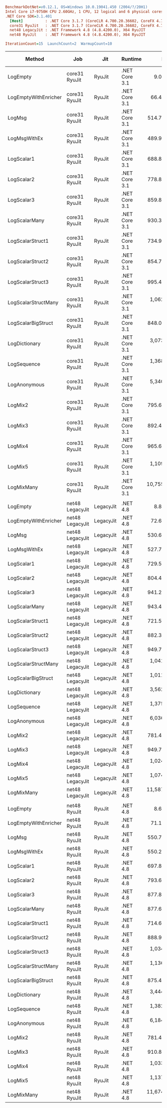 ``` ini

BenchmarkDotNet=v0.12.1, OS=Windows 10.0.19041.450 (2004/?/20H1)
Intel Core i7-9750H CPU 2.60GHz, 1 CPU, 12 logical and 6 physical cores
.NET Core SDK=3.1.401
  [Host]          : .NET Core 3.1.7 (CoreCLR 4.700.20.36602, CoreFX 4.700.20.37001), X64 RyuJIT
  core31 RyuJit   : .NET Core 3.1.7 (CoreCLR 4.700.20.36602, CoreFX 4.700.20.37001), X64 RyuJIT
  net48 LegacyJit : .NET Framework 4.8 (4.8.4200.0), X64 RyuJIT
  net48 RyuJit    : .NET Framework 4.8 (4.8.4200.0), X64 RyuJIT

IterationCount=15  LaunchCount=2  WarmupCount=10  

```
|               Method |             Job |       Jit |       Runtime |          Mean |       Error |      StdDev |        Median |    Ratio | RatioSD |  Gen 0 | Gen 1 | Gen 2 | Allocated |
|--------------------- |---------------- |---------- |-------------- |--------------:|------------:|------------:|--------------:|---------:|--------:|-------:|------:|------:|----------:|
|             LogEmpty |   core31 RyuJit |    RyuJit | .NET Core 3.1 |      9.015 ns |   0.1062 ns |   0.1418 ns |      9.005 ns |     1.00 |    0.00 |      - |     - |     - |         - |
| LogEmptyWithEnricher |   core31 RyuJit |    RyuJit | .NET Core 3.1 |     66.401 ns |   0.7773 ns |   1.1148 ns |     66.283 ns |     7.37 |    0.14 | 0.0038 |     - |     - |      24 B |
|               LogMsg |   core31 RyuJit |    RyuJit | .NET Core 3.1 |    514.779 ns |  15.5766 ns |  22.3395 ns |    506.808 ns |    56.89 |    2.78 | 0.0095 |     - |     - |      64 B |
|         LogMsgWithEx |   core31 RyuJit |    RyuJit | .NET Core 3.1 |    489.979 ns |   5.1234 ns |   7.5098 ns |    490.075 ns |    54.44 |    1.35 | 0.0095 |     - |     - |      64 B |
|           LogScalar1 |   core31 RyuJit |    RyuJit | .NET Core 3.1 |    688.858 ns |   5.7613 ns |   8.4448 ns |    690.853 ns |    76.49 |    1.63 | 0.0582 |     - |     - |     368 B |
|           LogScalar2 |   core31 RyuJit |    RyuJit | .NET Core 3.1 |    778.858 ns |  11.9084 ns |  17.8240 ns |    777.789 ns |    86.72 |    2.24 | 0.0839 |     - |     - |     528 B |
|           LogScalar3 |   core31 RyuJit |    RyuJit | .NET Core 3.1 |    859.874 ns |   9.8519 ns |  14.7458 ns |    859.396 ns |    95.57 |    2.38 | 0.0916 |     - |     - |     576 B |
|        LogScalarMany |   core31 RyuJit |    RyuJit | .NET Core 3.1 |    930.316 ns |  16.7438 ns |  23.4724 ns |    923.688 ns |   103.01 |    2.38 | 0.0992 |     - |     - |     624 B |
|     LogScalarStruct1 |   core31 RyuJit |    RyuJit | .NET Core 3.1 |    734.989 ns |   8.6108 ns |  12.8883 ns |    731.133 ns |    81.64 |    2.02 | 0.0620 |     - |     - |     392 B |
|     LogScalarStruct2 |   core31 RyuJit |    RyuJit | .NET Core 3.1 |    854.730 ns |  12.1465 ns |  17.8042 ns |    854.371 ns |    94.83 |    2.47 | 0.0916 |     - |     - |     576 B |
|     LogScalarStruct3 |   core31 RyuJit |    RyuJit | .NET Core 3.1 |    995.467 ns |  23.2683 ns |  34.1063 ns |    992.091 ns |   110.97 |    3.97 | 0.1030 |     - |     - |     648 B |
|  LogScalarStructMany |   core31 RyuJit |    RyuJit | .NET Core 3.1 |  1,062.137 ns |  15.1680 ns |  22.7028 ns |  1,062.586 ns |   117.59 |    2.69 | 0.1144 |     - |     - |     720 B |
|   LogScalarBigStruct |   core31 RyuJit |    RyuJit | .NET Core 3.1 |    848.017 ns |   9.0703 ns |  13.2951 ns |    843.941 ns |    94.26 |    1.88 | 0.0706 |     - |     - |     448 B |
|        LogDictionary |   core31 RyuJit |    RyuJit | .NET Core 3.1 |  3,073.911 ns |  27.1408 ns |  39.7826 ns |  3,094.782 ns |   341.31 |    6.58 | 0.3395 |     - |     - |    2144 B |
|          LogSequence |   core31 RyuJit |    RyuJit | .NET Core 3.1 |  1,368.514 ns |  16.5327 ns |  24.7453 ns |  1,368.078 ns |   152.30 |    3.25 | 0.1297 |     - |     - |     816 B |
|         LogAnonymous |   core31 RyuJit |    RyuJit | .NET Core 3.1 |  5,340.089 ns |  98.7530 ns | 144.7509 ns |  5,342.215 ns |   590.25 |   20.61 | 0.5417 |     - |     - |    3432 B |
|              LogMix2 |   core31 RyuJit |    RyuJit | .NET Core 3.1 |    795.624 ns |   4.7898 ns |   7.0208 ns |    794.946 ns |    88.29 |    1.48 | 0.0877 |     - |     - |     552 B |
|              LogMix3 |   core31 RyuJit |    RyuJit | .NET Core 3.1 |    892.415 ns |   7.9610 ns |  11.6691 ns |    892.410 ns |    98.95 |    1.98 | 0.0992 |     - |     - |     624 B |
|              LogMix4 |   core31 RyuJit |    RyuJit | .NET Core 3.1 |    965.674 ns |  13.1758 ns |  19.7209 ns |    964.713 ns |   106.59 |    2.43 | 0.1106 |     - |     - |     704 B |
|              LogMix5 |   core31 RyuJit |    RyuJit | .NET Core 3.1 |  1,109.548 ns |  33.9024 ns |  47.5264 ns |  1,086.911 ns |   123.33 |    5.43 | 0.1221 |     - |     - |     776 B |
|           LogMixMany |   core31 RyuJit |    RyuJit | .NET Core 3.1 | 10,755.371 ns |  99.4151 ns | 136.0806 ns | 10,735.041 ns | 1,193.37 |   24.80 | 1.0223 |     - |     - |    6449 B |
|                      |                 |           |               |               |             |             |               |          |         |        |       |       |           |
|             LogEmpty | net48 LegacyJit | LegacyJit |      .NET 4.8 |      8.873 ns |   0.0702 ns |   0.0985 ns |      8.858 ns |     1.00 |    0.00 |      - |     - |     - |         - |
| LogEmptyWithEnricher | net48 LegacyJit | LegacyJit |      .NET 4.8 |     72.636 ns |   0.7842 ns |   1.0734 ns |     72.553 ns |     8.19 |    0.17 | 0.0038 |     - |     - |      24 B |
|               LogMsg | net48 LegacyJit | LegacyJit |      .NET 4.8 |    530.643 ns |   5.0170 ns |   7.3538 ns |    531.563 ns |    59.81 |    1.10 | 0.0095 |     - |     - |      64 B |
|         LogMsgWithEx | net48 LegacyJit | LegacyJit |      .NET 4.8 |    527.715 ns |   4.4217 ns |   6.6181 ns |    527.207 ns |    59.40 |    0.82 | 0.0095 |     - |     - |      64 B |
|           LogScalar1 | net48 LegacyJit | LegacyJit |      .NET 4.8 |    729.504 ns |  27.7693 ns |  39.8259 ns |    725.107 ns |    82.11 |    4.72 | 0.0591 |     - |     - |     377 B |
|           LogScalar2 | net48 LegacyJit | LegacyJit |      .NET 4.8 |    804.430 ns |  19.0675 ns |  26.0998 ns |    799.488 ns |    90.64 |    2.83 | 0.0849 |     - |     - |     538 B |
|           LogScalar3 | net48 LegacyJit | LegacyJit |      .NET 4.8 |    941.267 ns |  54.7813 ns |  76.7958 ns |    899.675 ns |   106.08 |    8.52 | 0.0925 |     - |     - |     586 B |
|        LogScalarMany | net48 LegacyJit | LegacyJit |      .NET 4.8 |    943.482 ns |  30.2313 ns |  43.3569 ns |    946.762 ns |   106.62 |    4.72 | 0.1001 |     - |     - |     634 B |
|     LogScalarStruct1 | net48 LegacyJit | LegacyJit |      .NET 4.8 |    721.555 ns |  12.3884 ns |  17.3668 ns |    715.431 ns |    81.33 |    1.81 | 0.0629 |     - |     - |     401 B |
|     LogScalarStruct2 | net48 LegacyJit | LegacyJit |      .NET 4.8 |    882.380 ns |  36.0707 ns |  52.8720 ns |    841.953 ns |    99.07 |    6.37 | 0.0916 |     - |     - |     586 B |
|     LogScalarStruct3 | net48 LegacyJit | LegacyJit |      .NET 4.8 |    949.742 ns |   7.6273 ns |  10.9389 ns |    951.443 ns |   106.99 |    1.67 | 0.1040 |     - |     - |     658 B |
|  LogScalarStructMany | net48 LegacyJit | LegacyJit |      .NET 4.8 |  1,041.363 ns |  11.3183 ns |  16.5902 ns |  1,042.744 ns |   117.30 |    2.01 | 0.1144 |     - |     - |     730 B |
|   LogScalarBigStruct | net48 LegacyJit | LegacyJit |      .NET 4.8 |  1,011.119 ns |   8.5338 ns |  12.5088 ns |  1,011.326 ns |   113.96 |    1.90 | 0.0725 |     - |     - |     457 B |
|        LogDictionary | net48 LegacyJit | LegacyJit |      .NET 4.8 |  3,562.122 ns |  83.1218 ns | 116.5251 ns |  3,571.325 ns |   401.49 |   12.92 | 0.3548 |     - |     - |    2247 B |
|          LogSequence | net48 LegacyJit | LegacyJit |      .NET 4.8 |  1,375.562 ns |  11.1566 ns |  16.3531 ns |  1,375.384 ns |   155.09 |    2.03 | 0.1297 |     - |     - |     826 B |
|         LogAnonymous | net48 LegacyJit | LegacyJit |      .NET 4.8 |  6,036.234 ns |  47.3615 ns |  70.8884 ns |  6,036.004 ns |   679.81 |   11.65 | 0.5493 |     - |     - |    3483 B |
|              LogMix2 | net48 LegacyJit | LegacyJit |      .NET 4.8 |    781.478 ns |   4.2711 ns |   6.2605 ns |    780.877 ns |    88.10 |    1.18 | 0.0887 |     - |     - |     562 B |
|              LogMix3 | net48 LegacyJit | LegacyJit |      .NET 4.8 |    949.794 ns |  48.8910 ns |  68.5384 ns |    899.258 ns |   107.04 |    7.53 | 0.1001 |     - |     - |     634 B |
|              LogMix4 | net48 LegacyJit | LegacyJit |      .NET 4.8 |  1,024.431 ns |  42.0121 ns |  60.2525 ns |  1,003.725 ns |   115.23 |    7.20 | 0.1125 |     - |     - |     714 B |
|              LogMix5 | net48 LegacyJit | LegacyJit |      .NET 4.8 |  1,074.292 ns |  21.8695 ns |  32.7332 ns |  1,065.802 ns |   121.20 |    4.03 | 0.1240 |     - |     - |     786 B |
|           LogMixMany | net48 LegacyJit | LegacyJit |      .NET 4.8 | 11,587.197 ns |  81.0635 ns | 118.8218 ns | 11,599.271 ns | 1,305.63 |   21.91 | 1.0376 |     - |     - |    6596 B |
|                      |                 |           |               |               |             |             |               |          |         |        |       |       |           |
|             LogEmpty |    net48 RyuJit |    RyuJit |      .NET 4.8 |      8.693 ns |   0.0798 ns |   0.1195 ns |      8.708 ns |     1.00 |    0.00 |      - |     - |     - |         - |
| LogEmptyWithEnricher |    net48 RyuJit |    RyuJit |      .NET 4.8 |     71.109 ns |   0.7990 ns |   1.1959 ns |     70.863 ns |     8.18 |    0.18 | 0.0038 |     - |     - |      24 B |
|               LogMsg |    net48 RyuJit |    RyuJit |      .NET 4.8 |    550.794 ns |  20.9960 ns |  31.4258 ns |    549.115 ns |    63.38 |    3.86 | 0.0095 |     - |     - |      64 B |
|         LogMsgWithEx |    net48 RyuJit |    RyuJit |      .NET 4.8 |    550.235 ns |  22.6189 ns |  33.1545 ns |    528.380 ns |    63.31 |    3.70 | 0.0095 |     - |     - |      64 B |
|           LogScalar1 |    net48 RyuJit |    RyuJit |      .NET 4.8 |    697.812 ns |  21.5290 ns |  32.2236 ns |    702.985 ns |    80.27 |    3.59 | 0.0591 |     - |     - |     377 B |
|           LogScalar2 |    net48 RyuJit |    RyuJit |      .NET 4.8 |    793.603 ns |  26.3213 ns |  38.5814 ns |    809.410 ns |    91.34 |    4.79 | 0.0849 |     - |     - |     538 B |
|           LogScalar3 |    net48 RyuJit |    RyuJit |      .NET 4.8 |    877.865 ns |  32.8804 ns |  49.2139 ns |    877.170 ns |   100.99 |    5.65 | 0.0925 |     - |     - |     586 B |
|        LogScalarMany |    net48 RyuJit |    RyuJit |      .NET 4.8 |    877.620 ns |   5.7637 ns |   8.6268 ns |    877.238 ns |   100.97 |    1.37 | 0.1001 |     - |     - |     634 B |
|     LogScalarStruct1 |    net48 RyuJit |    RyuJit |      .NET 4.8 |    714.628 ns |   5.4780 ns |   8.1993 ns |    713.215 ns |    82.22 |    1.30 | 0.0629 |     - |     - |     401 B |
|     LogScalarStruct2 |    net48 RyuJit |    RyuJit |      .NET 4.8 |    888.932 ns |  34.3326 ns |  51.3874 ns |    890.057 ns |   102.29 |    6.36 | 0.0925 |     - |     - |     586 B |
|     LogScalarStruct3 |    net48 RyuJit |    RyuJit |      .NET 4.8 |  1,034.337 ns |  57.2290 ns |  83.8855 ns |    971.751 ns |   119.01 |    9.50 | 0.1030 |     - |     - |     658 B |
|  LogScalarStructMany |    net48 RyuJit |    RyuJit |      .NET 4.8 |  1,136.752 ns |  35.4592 ns |  50.8545 ns |  1,150.864 ns |   130.78 |    6.25 | 0.1144 |     - |     - |     730 B |
|   LogScalarBigStruct |    net48 RyuJit |    RyuJit |      .NET 4.8 |    875.463 ns |  19.2169 ns |  27.5603 ns |    867.881 ns |   100.70 |    3.22 | 0.0725 |     - |     - |     457 B |
|        LogDictionary |    net48 RyuJit |    RyuJit |      .NET 4.8 |  3,444.946 ns |  22.4807 ns |  31.5148 ns |  3,449.770 ns |   396.46 |    7.41 | 0.3548 |     - |     - |    2247 B |
|          LogSequence |    net48 RyuJit |    RyuJit |      .NET 4.8 |  1,382.500 ns |  11.9059 ns |  17.8202 ns |  1,384.201 ns |   159.05 |    2.03 | 0.1297 |     - |     - |     826 B |
|         LogAnonymous |    net48 RyuJit |    RyuJit |      .NET 4.8 |  6,184.710 ns |  33.2221 ns |  47.6462 ns |  6,183.972 ns |   711.49 |   11.76 | 0.5493 |     - |     - |    3483 B |
|              LogMix2 |    net48 RyuJit |    RyuJit |      .NET 4.8 |    781.421 ns |   5.5645 ns |   8.3286 ns |    782.573 ns |    89.91 |    1.74 | 0.0887 |     - |     - |     562 B |
|              LogMix3 |    net48 RyuJit |    RyuJit |      .NET 4.8 |    910.810 ns |   9.8094 ns |  14.6822 ns |    910.744 ns |   104.79 |    2.23 | 0.1001 |     - |     - |     634 B |
|              LogMix4 |    net48 RyuJit |    RyuJit |      .NET 4.8 |  1,033.700 ns |  51.0563 ns |  73.2235 ns |    990.787 ns |   118.89 |    8.29 | 0.1125 |     - |     - |     714 B |
|              LogMix5 |    net48 RyuJit |    RyuJit |      .NET 4.8 |  1,137.874 ns |  57.6592 ns |  84.5161 ns |  1,075.578 ns |   130.97 |   10.18 | 0.1240 |     - |     - |     786 B |
|           LogMixMany |    net48 RyuJit |    RyuJit |      .NET 4.8 | 11,674.275 ns | 152.6165 ns | 228.4291 ns | 11,676.505 ns | 1,343.13 |   30.37 | 1.0376 |     - |     - |    6596 B |
